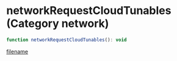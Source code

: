 # networkRequestCloudTunables (Category network)

```js
function networkRequestCloudTunables(): void
```

[filename](networkRequestCloudTunables_m.md ':include')